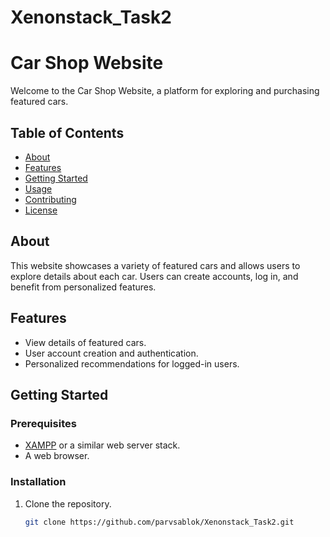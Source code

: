 # Xenonstack_Task2
# Car Shop Website

Welcome to the Car Shop Website, a platform for exploring and purchasing featured cars.

## Table of Contents

- [About](#about)
- [Features](#features)
- [Getting Started](#getting-started)
- [Usage](#usage)
- [Contributing](#contributing)
- [License](#license)

## About

This website showcases a variety of featured cars and allows users to explore details about each car. Users can create accounts, log in, and benefit from personalized features.

## Features

- View details of featured cars.
- User account creation and authentication.
- Personalized recommendations for logged-in users.

## Getting Started

### Prerequisites

- [XAMPP](https://www.apachefriends.org/index.html) or a similar web server stack.
- A web browser.

### Installation

1. Clone the repository.
   ```bash
   git clone https://github.com/parvsablok/Xenonstack_Task2.git
